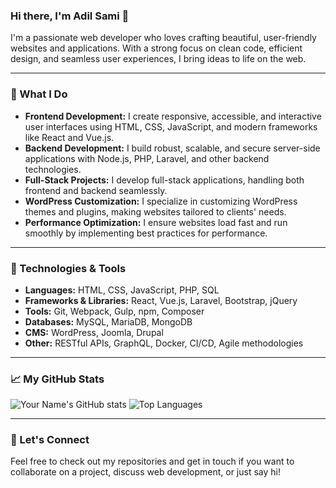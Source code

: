 ### Hi there, I'm Adil Sami 👋

I'm a passionate web developer who loves crafting beautiful, user-friendly websites and applications. With a strong focus on clean code, efficient design, and seamless user experiences, I bring ideas to life on the web.

---

### 🌟 What I Do

- **Frontend Development:** I create responsive, accessible, and interactive user interfaces using HTML, CSS, JavaScript, and modern frameworks like React and Vue.js.
- **Backend Development:** I build robust, scalable, and secure server-side applications with Node.js, PHP, Laravel, and other backend technologies.
- **Full-Stack Projects:** I develop full-stack applications, handling both frontend and backend seamlessly.
- **WordPress Customization:** I specialize in customizing WordPress themes and plugins, making websites tailored to clients' needs.
- **Performance Optimization:** I ensure websites load fast and run smoothly by implementing best practices for performance.

---

### 🔧 Technologies & Tools

- **Languages:** HTML, CSS, JavaScript, PHP, SQL
- **Frameworks & Libraries:** React, Vue.js, Laravel, Bootstrap, jQuery
- **Tools:** Git, Webpack, Gulp, npm, Composer
- **Databases:** MySQL, MariaDB, MongoDB
- **CMS:** WordPress, Joomla, Drupal
- **Other:** RESTful APIs, GraphQL, Docker, CI/CD, Agile methodologies

---

### 📈 My GitHub Stats

![Your Name's GitHub stats](https://github-readme-stats.vercel.app/api?username=yourusername&show_icons=true&theme=radical)
![Top Languages](https://github-readme-stats.vercel.app/api/top-langs/?username=yourusername&layout=compact&theme=radical)

---

### 💬 Let's Connect

Feel free to check out my repositories and get in touch if you want to collaborate on a project, discuss web development, or just say hi!
